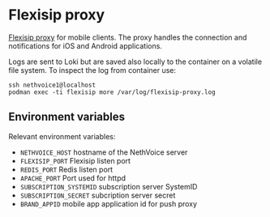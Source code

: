 # Flexisip proxy

[Flexisip proxy](https://www.linphone.org/technical-corner/flexisip) for mobile clients.
The proxy handles the connection and notifications for iOS and Android applications.

Logs are sent to Loki but are saved also locally to the container on a volatile file system.
To inspect the log from container use:
```
ssh nethvoice1@localhost
podman exec -ti flexisip more /var/log/flexisip-proxy.log
```

## Environment variables

Relevant environment variables:
- `NETHVOICE_HOST` hostname of the NethVoice server
- `FLEXISIP_PORT` Flexisip listen port
- `REDIS_PORT` Redis listen port
- `APACHE_PORT` Port used for httpd
- `SUBSCRIPTION_SYSTEMID` subscription server SystemID
- `SUBSCRIPTION_SECRET` subcription server secret
- `BRAND_APPID` mobile app application id for push proxy
